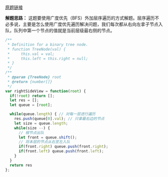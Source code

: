 [原题链接](https://leetcode-cn.com/problems/binary-tree-right-side-view/)

**解题思路：**
这题要使用广度优先（BFS）外加层序遍历的方式解题。层序遍历不必多说，主要是怎么使用广度优先遍历解决问题，我们每次都从右向左拿子节点入队，队列中第一个节点的值就是当前层级最右侧的节点。

```js
/**
 * Definition for a binary tree node.
 * function TreeNode(val) {
 *     this.val = val;
 *     this.left = this.right = null;
 * }
 */
/**
 * @param {TreeNode} root
 * @return {number[]}
 */
var rightSideView = function(root) {
  if(!root) return [];
  let res = [];
  let queue = [root];

  while(queue.length) { // 对每一层进行遍历
    res.push(queue[0].val); // 只拿最右边的节点
    let size = queue.length;
    while(size --) { 
      // 根节点出队
      let front = queue.shift();
      // 将本层的节点从右至左入队
      if(front.right) queue.push(front.right);
      if(front.left) queue.push(front.left);
    }
  }
  return res
};
```